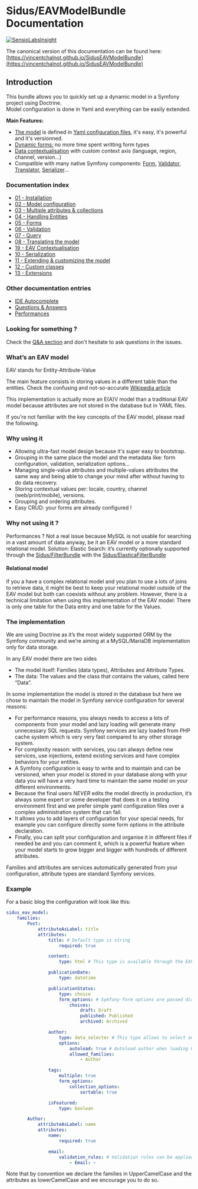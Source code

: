 Sidus/EAVModelBundle Documentation
==================================

[![SensioLabsInsight](https://insight.sensiolabs.com/projects/621ec123-268d-4a6b-a1d0-03a1e4e84b48/big.png)](https://insight.sensiolabs.com/projects/621ec123-268d-4a6b-a1d0-03a1e4e84b48)

The canonical version of this documentation can be found here:
[https://vincentchalnot.github.io/SidusEAVModelBundle](https://vincentchalnot.github.io/SidusEAVModelBundle)

## Introduction

This bundle allows you to quickly set up a dynamic model in a Symfony project using Doctrine.  
Model configuration is done in Yaml and everything can be easily extended.

**Main Features:**

- [The model](Documentation/02-model.md) is defined in [Yaml configuration files](#example), it's easy, it's powerful
  and it's versionned.
- [Dynamic forms:](Documentation/05.1-form.md) no more time spent writting form types
- [Data contextualisation](Documentation/09-context.md) with custom context axis (language, region, channel, version...)
- Compatible with many native Symfony components:
  [Form](Documentation/05.1-form.md),
  [Validator](Documentation/06-validate.md),
  [Translator](Documentation/08-translate.md),
  [Serializer](Documentation/10-serialize.md)...

### Documentation index

- [01 - Installation](Documentation/01-install.md)
- [02 - Model configuration](Documentation/02-model.md)
- [03 - Multiple attributes & collections](Documentation/03-multiple.md)
- [04 - Handling Entities](Documentation/04-entities.md)
- [05 - Forms](Documentation/05.1-form.md)
- [06 - Validation](Documentation/06-validate.md)
- [07 - Query](Documentation/07.1-query.md)
- [08 - Translating the model](Documentation/08-translate.md)
- [19 - EAV Contextualisation](Documentation/09-context.md)
- [10 - Serialization](Documentation/10-serialize.md)
- [11 - Extending & customizing the model](Documentation/11-extend.md)
- [12 - Custom classes](Documentation/12-custom_classes.md)
- [13 - Extensions](Documentation/13-extensions.md)

### Other documentation entries

- [IDE Autocomplete](Documentation/100-ide_autocomplete.md)
- [Questions & Answers](Documentation/200-questions.md)
- [Performances](Documentation/300-performances.md)


### Looking for something ?

Check the  [Q&A section](Documentation/200-questions.md) and don't hesitate to ask questions in the issues.

### What’s an EAV model

EAV stands for Entity-Attribute-Value

The main feature consists in storing values in a different table than the entities.
Check the confusing and not-so-accurate
[Wikipedia article](https://en.wikipedia.org/wiki/Entity%E2%80%93attribute%E2%80%93value_model)

This implementation is actually more an E(A)V model than a traditional EAV model because attributes are not stored in
the database but in YAML files.

If you're not familiar with the key concepts of the EAV model, please read the following.

### Why using it

- Allowing ultra-fast model design because it's super easy to bootstrap.
- Grouping in the same place the model and the metadata like: form configuration, validation, serialization options...
- Managing single-value attributes and multiple-values attributes the same way and being able to change your mind after
without having to do data recovery.
- Storing contextual values per: locale, country, channel (web/print/mobile), versions.
- Grouping and ordering attributes.
- Easy CRUD: your forms are already configured !

### Why not using it ?

Performances ? Not a real issue because MySQL is not usable for searching in a vast amount of data anyway, be it an EAV
model or a more standard relational model. Solution: Elastic Search: it’s currently optionally supported through the
[Sidus/FilterBundle](https://github.com/VincentChalnot/SidusFilterBundle) with the
[Sidus/ElasticaFilterBundle](https://github.com/VincentChalnot/SidusElasticaFilterBundle)

#### Relational model

If you a have a complex relational model and you plan to use a lots of joins to retrieve data, it might be best to keep
your relational model outside of the EAV model but both can coexists without any problem. However, there is a technical
limitation when using this implementation of the EAV model: There is only one table for the Data entry and one table for
the Values.

### The implementation

We are using Doctrine as it’s the most widely supported ORM by the Symfony community and we’re aiming at a MySQL/MariaDB
implementation only for data storage.

In any EAV model there are two sides
- The model itself: Families (data types), Attributes and Attribute Types.
- The data: The values and the class that contains the values, called here “Data”.

In some implementation the model is stored in the database but here we chose to maintain the model in Symfony service
configuration for several reasons:

- For performance reasons, you always needs to access a lots of components from your model and lazy loading will
generate many unnecessary SQL requests. Symfony services are lazy loaded from PHP cache system which is very very
fast compared to any other storage system.
- For complexity reason: with services, you can always define new services, use injections, extend existing services
and have complex behaviors for your entities.
- A Symfony configuration is easy to write and to maintain and can be versioned, when your model is stored in your
database along with your data you will have a very hard time to maintain the same model on your different environments.
- Because the final users *NEVER* edits the model directly in production, it’s always some expert or some developer
that does it on a testing environment first and we prefer simple yaml configuration files over a complex administration
system that can fail.
- It allows you to add layers of configuration for your special needs, for example you can configure directly some form
options in the attribute declaration.
- Finally, you can split your configuration and organise it in different files if needed be and you can comment it,
which is a powerful feature when your model starts to grow bigger and bigger with hundreds of different attributes.

Families and attributes are services automatically generated from your configuration, attribute types are standard
Symfony services.

### Example

For a basic blog the configuration will look like this:

````yaml
sidus_eav_model:
    families:
        Post:
            attributeAsLabel: title
            attributes:
                title: # Default type is string
                    required: true

                content:
                    type: html # This type is available through the EAVBootstrapBundle

                publicationDate:
                    type: datetime

                publicationStatus:
                    type: choice
                    form_options: # Symfony form options are passed directly
                        choices:
                            draft: Draft
                            published: Published
                            archived: Archived

                author:
                    type: data_selector # This type allows to select an other entity inside the EAV model
                    options:
                        autoload: true # Autoload author when loading Post
                        allowed_families:
                            - Author

                tags:
                    multiple: true
                    form_options:
                        collection_options:
                            sortable: true

                isFeatured:
                    type: boolean

        Author:
            attributeAsLabel: name
            attributes:
                name:
                    required: true

                email:
                    validation_rules: # Validation rules can be applied directly in the model
                        - Email: ~
````

Note that by convention we declare the families in UpperCamelCase and the attributes as lowerCamelCase and we encourage
you to do so.

